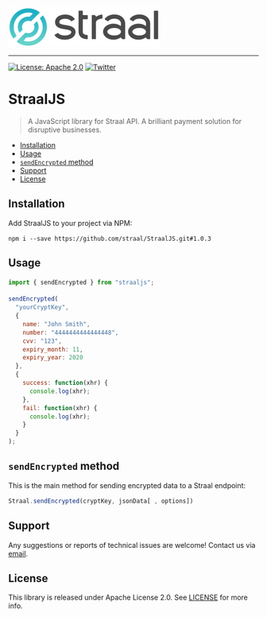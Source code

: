 <p align="left">
    <img height=80 src="web/logo_github.png"/>
</p>

---

[![License: Apache 2.0](https://img.shields.io/badge/License-Apache%202.0-green.svg?style=flat)](LICENSE)
[![Twitter](https://img.shields.io/badge/twitter-@straal-blue.svg?style=flat)](http://twitter.com/straal_)

# StraalJS

> A JavaScript library for Straal API.
> A brilliant payment solution for disruptive businesses.

- [Installation](#installation)
- [Usage](#usage)
- [`sendEncrypted` method](#sendencrypted-method)
- [Support](#support)
- [License](#license)

## Installation

Add StraalJS to your project via NPM:

```shell
npm i --save https://github.com/straal/StraalJS.git#1.0.3
```

## Usage

```js
import { sendEncrypted } from "straaljs";

sendEncrypted(
  "yourCryptKey",
  {
    name: "John Smith",
    number: "4444444444444448",
    cvv: "123",
    expiry_month: 11,
    expiry_year: 2020
  },
  {
    success: function(xhr) {
      console.log(xhr);
    },
    fail: function(xhr) {
      console.log(xhr);
    }
  }
);
```

## `sendEncrypted` method

This is the main method for sending encrypted data to a Straal endpoint:

```js
Straal.sendEncrypted(cryptKey, jsonData[ , options])
```

## Support

Any suggestions or reports of technical issues are welcome! Contact us via [email](mailto:devteam@straal.com).

## License

This library is released under Apache License 2.0. See [LICENSE](LICENSE) for more info.
